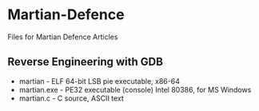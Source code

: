 # Martian-Defence
Files for Martian Defence Articles

## Reverse Engineering with GDB
- martian - ELF 64-bit LSB pie executable, x86-64
- martian.exe - PE32 executable (console) Intel 80386, for MS Windows
- martian.c - C source, ASCII text
